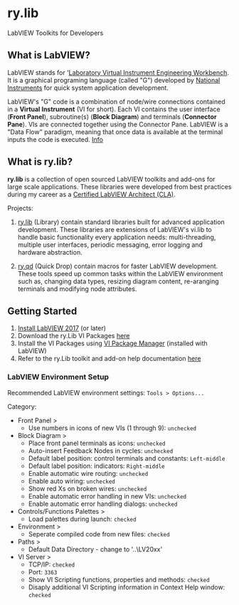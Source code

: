 # ry.lib
LabVIEW Toolkits for Developers

## What is LabVIEW?
LabVIEW stands for '[Laboratory Virtual Instrument Engineering Workbench](http://www.ni.com/en-us/shop/labview.html). It is a graphical programing language (called "G") developed by [National Instruments](https://www.ni.com) for quick system application development. 

LabVIEW's "G" code is a combination of node/wire connections contained in a __Virtual Instrument__ (VI for short). Each VI contains the user interface (__Front Panel__), subroutine(s) (__Block Diagram__) and terminals (__Connector Pane__). VIs are connected together using the Connector Pane. LabVIEW is a "Data Flow" paradigm, meaning that once data is available at the terminal inputs the code is executed.  [Info](https://www.ni.com)

## What is ry.lib?
__ry.lib__ is a collection of open sourced LabVIEW toolkits and add-ons for large scale applications. These libraries were developed from best practices during my career as a [Certified LabVIEW Architect (CLA)](http://sine.ni.com/nips/cds/view/p/lang/en/nid/13477).

Projects:
1. [ry.lib](https://github.com/rcpacini/rylib/tree/master/rylib) (Library) contain standard libraries built for advanced application development. These libraries are extensions of LabVIEW's vi.lib to handle basic functionality every application needs: multi-threading, multiple user interfaces, periodic messaging, error logging and hardware abstraction.

2. [ry.qd](https://github.com/rcpacini/rylib/tree/master/ryqd) (Quick Drop) contain macros for faster LabVIEW development. These tools speed up common tasks within the LabVIEW environment such as, changing data types, resizing diagram content, re-aranging terminals and modifying node attributes.

## Getting Started
1. [Install LabVIEW 2017](http://www.ni.com/en-us/shop/labview/download.html) (or later)
2. Download the ry.Lib VI Packages [here](https://github.com/rcpacini/rylib/tree/master/builds)
3. Install the VI Packages using [VI Package Manager](https://vipm.jki.net/) (installed with LabVIEW)
4. Refer to the ry.Lib toolkit and add-on help documentation [here](https://github.com/rcpacini/rylib/tree/master/docs)

### LabVIEW Environment Setup
Recommended LabVIEW environment settings: `Tools > Options...`

Category:
* Front Panel >
  * Use numbers in icons of new VIs (1 through 9): `unchecked`
* Block Diagram >
  * Place front panel terminals as icons: `unchecked`
  * Auto-insert Feedback Nodes in cycles: `unchecked`
  * Default label position: control terminals and constants: `Left-middle`
  * Default label position: indicators: `Right-middle`
  * Enable automatic wire routing: `unchecked`
  * Enable auto wiring: `unchecked`
  * Show red Xs on broken wires: `unchecked`
  * Enable automatic error handling in new VIs: `unchecked`
  * Enable automatic error handling dialogs: `unchecked`
* Controls/Functions Palettes >
  * Load palettes during launch: `checked`
* Environment >
  * Seperate compiled code from new files: `checked`
* Paths >
  * Default Data Directory - change to '..\LV20xx'
* VI Server >
  * TCP/IP: `checked`
  * Port: `3363`
  * Show VI Scripting functions, properties and methods: `checked`
  * Disaply additional VI Scripting information in Context Help window: `checked`
